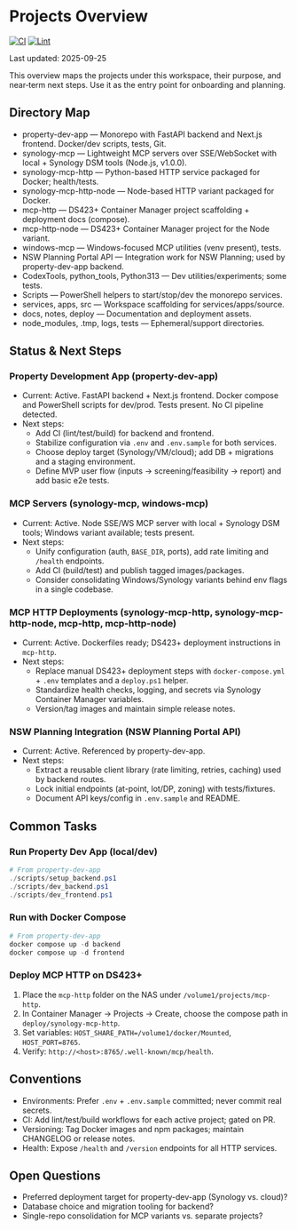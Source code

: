 # Projects Overview

[![CI](https://github.com/MarkJohinke/projects/actions/workflows/ci.yml/badge.svg)](https://github.com/MarkJohinke/projects/actions/workflows/ci.yml)
[![Lint](https://github.com/MarkJohinke/projects/actions/workflows/lint.yml/badge.svg)](https://github.com/MarkJohinke/projects/actions/workflows/lint.yml)

Last updated: 2025-09-25

This overview maps the projects under this workspace, their purpose, and near‑term next steps. Use it as the entry point for onboarding and planning.

## Directory Map

- property-dev-app — Monorepo with FastAPI backend and Next.js frontend. Docker/dev scripts, tests, Git.
- synology-mcp — Lightweight MCP servers over SSE/WebSocket with local + Synology DSM tools (Node.js, v1.0.0).
- synology-mcp-http — Python-based HTTP service packaged for Docker; health/tests.
- synology-mcp-http-node — Node-based HTTP variant packaged for Docker.
- mcp-http — DS423+ Container Manager project scaffolding + deployment docs (compose).
- mcp-http-node — DS423+ Container Manager project for the Node variant.
- windows-mcp — Windows-focused MCP utilities (venv present), tests.
- NSW Planning Portal API — Integration work for NSW Planning; used by property-dev-app backend.
- CodexTools, python_tools, Python313 — Dev utilities/experiments; some tests.
- Scripts — PowerShell helpers to start/stop/dev the monorepo services.
- services, apps, src — Workspace scaffolding for services/apps/source.
- docs, notes, deploy — Documentation and deployment assets.
- node_modules, .tmp, logs, tests — Ephemeral/support directories.

## Status & Next Steps

### Property Development App (property-dev-app)
- Current: Active. FastAPI backend + Next.js frontend. Docker compose and PowerShell scripts for dev/prod. Tests present. No CI pipeline detected.
- Next steps:
  - Add CI (lint/test/build) for backend and frontend.
  - Stabilize configuration via `.env` and `.env.sample` for both services.
  - Choose deploy target (Synology/VM/cloud); add DB + migrations and a staging environment.
  - Define MVP user flow (inputs → screening/feasibility → report) and add basic e2e tests.

### MCP Servers (synology-mcp, windows-mcp)
- Current: Active. Node SSE/WS MCP server with local + Synology DSM tools; Windows variant available; tests present.
- Next steps:
  - Unify configuration (auth, `BASE_DIR`, ports), add rate limiting and `/health` endpoints.
  - Add CI (build/test) and publish tagged images/packages.
  - Consider consolidating Windows/Synology variants behind env flags in a single codebase.

### MCP HTTP Deployments (synology-mcp-http, synology-mcp-http-node, mcp-http, mcp-http-node)
- Current: Active. Dockerfiles ready; DS423+ deployment instructions in `mcp-http`.
- Next steps:
  - Replace manual DS423+ deployment steps with `docker-compose.yml` + `.env` templates and a `deploy.ps1` helper.
  - Standardize health checks, logging, and secrets via Synology Container Manager variables.
  - Version/tag images and maintain simple release notes.

### NSW Planning Integration (NSW Planning Portal API)
- Current: Active. Referenced by property-dev-app.
- Next steps:
  - Extract a reusable client library (rate limiting, retries, caching) used by backend routes.
  - Lock initial endpoints (at-point, lot/DP, zoning) with tests/fixtures.
  - Document API keys/config in `.env.sample` and README.

## Common Tasks

### Run Property Dev App (local/dev)
```powershell
# From property-dev-app
./scripts/setup_backend.ps1
./scripts/dev_backend.ps1
./scripts/dev_frontend.ps1
```

### Run with Docker Compose
```powershell
# From property-dev-app
docker compose up -d backend
docker compose up -d frontend
```

### Deploy MCP HTTP on DS423+
1) Place the `mcp-http` folder on the NAS under `/volume1/projects/mcp-http`.
2) In Container Manager → Projects → Create, choose the compose path in `deploy/synology-mcp-http`.
3) Set variables: `HOST_SHARE_PATH=/volume1/docker/Mounted`, `HOST_PORT=8765`.
4) Verify: `http://<host>:8765/.well-known/mcp/health`.

## Conventions

- Environments: Prefer `.env` + `.env.sample` committed; never commit real secrets.
- CI: Add lint/test/build workflows for each active project; gated on PR.
- Versioning: Tag Docker images and npm packages; maintain CHANGELOG or release notes.
- Health: Expose `/health` and `/version` endpoints for all HTTP services.

## Open Questions

- Preferred deployment target for property-dev-app (Synology vs. cloud)?
- Database choice and migration tooling for backend?
- Single-repo consolidation for MCP variants vs. separate projects?
